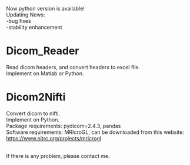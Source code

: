 Now python version is available!<br>
Updating News:<br>
  -bug fixes<br>
  -stability enhancement<br>

# Dicom_Reader
Read dicom headers, and convert headers to excel file.<br>
Implement on Matlab or Python.

# Dicom2Nifti
Convert dicom to nifti.<br>
Implement on Python.<br>
Package requirements: pydicom=2.4.3, pandas<br>
Software requirements: MRIcroGL, can be downloaded from this website:
https://www.nitrc.org/projects/mricrogl

<br>
If there is any problem, please contact me.
